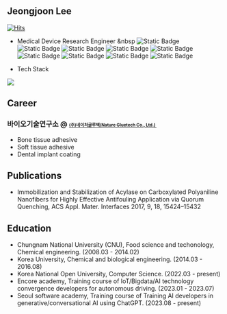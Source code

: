 ## Jeongjoon Lee
[![Hits](https://hits.seeyoufarm.com/api/count/incr/badge.svg?url=https%3A%2F%2Fgithub.com%2FJJLee1215&count_bg=%2379C83D&title_bg=%23555555&icon=&icon_color=%23E7E7E7&title=hits&edge_flat=false)](https://hits.seeyoufarm.com)

- Medical Device Research Engineer &nbsp
![Static Badge](https://img.shields.io/badge/Peptide%20-%20gray)</a>
![Static Badge](https://img.shields.io/badge/Enzyme%20-%20gray)</a>
![Static Badge](https://img.shields.io/badge/polysaccharides%20-%20gray)</a>
![Static Badge](https://img.shields.io/badge/Nanomaterials%20-%20gray)</a>
![Static Badge](https://img.shields.io/badge/Conjugation%20-%20red)</a>
![Static Badge](https://img.shields.io/badge/ELISA%20-%20gray)</a>
![Static Badge](https://img.shields.io/badge/Antifouling%20-%20gray)</a>
![Static Badge](https://img.shields.io/badge/TissueAdhesives%20-%20gray)</a>
![Static Badge](https://img.shields.io/badge/DentalImplant%20-%20gray)</a>

- Tech Stack
<img src="https://img.shields.io/badge/Python-3766AB?style=flat-square&logo=Python&logoColor=white"/>


<!--
**JJLee1215/jjlee1215** is a ✨ _special_ ✨ repository because its `README.md` (this file) appears on your GitHub profile.

Here are some ideas to get you started:

- 🔭 I’m currently working on ...
- 🌱 I’m currently learning ...
- 👯 I’m looking to collaborate on ...
- 🤔 I’m looking for help with ...
- 💬 Ask me about ...
- 📫 How to reach me: ...
- 😄 Pronouns: ...
- ⚡ Fun fact: ...
-->

## Career
### 바이오기술연구소 @ <a href="http://natureglue.com/" style="font-size: 10px;">(주)네이처글루텍(Nature Gluetech Co., Ltd.)&nbsp;</a>
- Bone tissue adhesive
- Soft tissue adhesive
- Dental implant coating

## Publications
- Immobilization and Stabilization of Acylase on Carboxylated Polyaniline Nanofibers for Highly Effective Antifouling Application via Quorum Quenching, ACS Appl. Mater. Interfaces 2017, 9, 18, 15424–15432

## Education
- Chungnam National University (CNU), Food science and techonology, Chemical engineering. (2008.03 - 2014.02)
- Korea University, Chemical and biological engineering. (2014.03 - 2016.08)
- Korea National Open University, Computer Science. (2022.03 - present)
- Encore academy, Training course of IoT/Bigdata/AI technology convergence developers for autonomous driving. (2023.01 - 2023.07)
- Seoul software academy, Training course of Training AI developers in generative/conversational AI using ChatGPT.  (2023.08 - present) 
